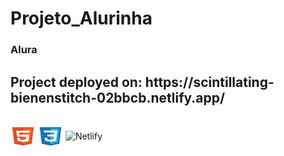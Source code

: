 # <h1>Projeto_Alurinha</h1>

<h3>Alura</h3>

<h2>Project deployed on: https://scintillating-bienenstitch-02bbcb.netlify.app/</h2>

<div style="display: inline_block"><br>
  <img align="center" alt="Rafa-HTML" height="30" width="40" src="https://raw.githubusercontent.com/devicons/devicon/master/icons/html5/html5-original.svg">
  <img align="center" alt="Rafa-CSS" height="30" width="40" src="https://raw.githubusercontent.com/devicons/devicon/master/icons/css3/css3-original.svg">
   <img align="center" alt="Netlify" height="100" width="90"src="https://download.logo.wine/logo/Netlify/Netlify-Logo.wine.png" />
</div>
